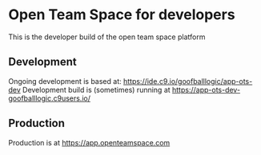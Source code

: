 # Open Team Space for developers
This is the developer build of the open team space platform

## Development
Ongoing development is based at: https://ide.c9.io/goofballlogic/app-ots-dev
Development build is (sometimes) running at https://app-ots-dev-goofballlogic.c9users.io/

## Production
Production is at https://app.openteamspace.com
